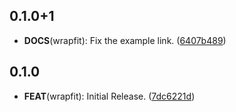 ## 0.1.0+1

 - **DOCS**(wrapfit): Fix the example link. ([6407b489](https://github.com/fischerscode/pub.packages/commit/6407b489a0524ac8f9303ce650019708d81d1911))

## 0.1.0

 - **FEAT**(wrapfit): Initial Release. ([7dc6221d](https://github.com/fischerscode/pub.packages/commit/7dc6221d380e4a6266830fedb6e7527270e32a75))

